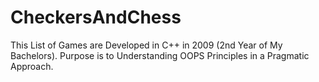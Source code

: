 # CheckersAndChess
This List of Games are Developed in C++ in 2009 (2nd Year of My Bachelors). Purpose is to Understanding OOPS Principles in a Pragmatic Approach.
